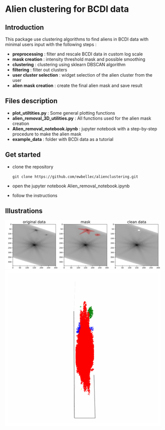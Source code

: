 # Alien clustering for BCDI data

## Introduction 

This package use clustering algorithms to find aliens in BCDI data with minimal users input with the following steps :
- **preprocessing** : filter and rescale BCDI data in custom log scale
- **mask creation** : intensity threshold mask and possible smoothing
- **clustering** : clustering using sklearn DBSCAN algorithm
- **filtering** : filter out clusters
- **user cluster selection** : widget selection of the alien cluster from the user
- **alien mask creation** : create the final alien mask and save result 


## Files description
- **plot_utiltities.py** : Some general plotting functions
- **alien_removal_3D_utilities.py** : All functions used for the alien mask creation
- **Alien_removal_notebook.ipynb** : jupyter notebook with a step-by-step procedure to make the alien mask
- **example_data** : folder with BCDi data as a tutorial

## Get started
- clone the repository

    `git clone https://github.com/ewbellec/alienclustering.git`

- open the jupyter notebook Alien_removal_notebook.ipynb
- follow the instructions

## Illustrations

![](illustrations/alien_masking_illustration.png)
![](illustrations/scatter3d_colors.gif)


